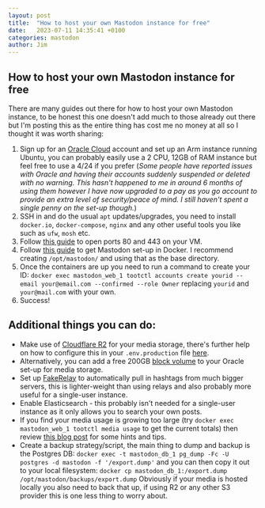 ```yaml
---
layout: post
title:  "How to host your own Mastodon instance for free"
date:   2023-07-11 14:35:41 +0100
categories: mastodon
author: Jim
---
```

## How to host your own Mastodon instance for free

There are many guides out there for how to host your own Mastodon instance, to be honest this one doesn't add much to those already out there but I'm posting this as the entire thing has cost me no money at all so I thought it was worth sharing:

1. Sign up for an [Oracle Cloud](https://www.oracle.com/uk/cloud/free/#always-free) account and set up an Arm instance running Ubuntu, you can probably easily use a 2 CPU, 12GB of RAM instance but feel free to use a 4/24 if you prefer (_Some people have reported issues with Oracle and having their accounts suddenly suspended or deleted with no warning. This hasn't happened to me in around 6 months of using them however I have now upgraded to a pay as you go account to provide an extra level of security/peace of mind. I still haven't spent a single penny on the set-up though._)
2. SSH in and do the usual `apt` updates/upgrades, you need to install `docker.io`, `docker-compose`, `nginx` and any other useful tools you like such as `ufw`, `mosh` etc.
3. Follow [this guide](https://dev.to/armiedema/opening-up-port-80-and-443-for-oracle-cloud-servers-j35) to open ports 80 and 443 on your VM.
4. Follow [this guide](https://gist.github.com/danger89/6fe7d05bdc0cfd2153b77310abf62990) to get Mastodon set-up in Docker. I recommend creating `/opt/mastodon/` and using that as the base directory.
5. Once the containers are up you need to run a command to create your ID: `docker exec mastodon_web_1 tootctl accounts create yourid --email your@email.com --confirmed --role Owner` replacing  `yourid` and `your@mail.com` with your own.
6. Success!

## Additional things you can do:

* Make use of [Cloudflare R2](https://www.cloudflare.com/en-gb/products/r2/) for your media storage, there's further help on how to configure this in your `.env.production` file [here](https://github.com/mastodon/mastodon/discussions/20952).
* Alternatively, you can add a free 200GB [block volume](https://docs.oracle.com/en-us/iaas/Content/GSG/Tasks/addingstorage.htm) to your Oracle set-up for media storage.
* Set up [FakeRelay](https://github.com/g3rv4/FakeRelay/) to automatically pull in hashtags from much bigger servers, this is lighter-weight than using relays and also probably more useful for a single-user instance.
* Enable Elasticsearch - this probably isn't needed for a single-user instance as it only allows you to search your own posts.
* If you find your media usage is growing too large (try `docker exec mastodon_web_1 tootctl media usage` to get the current totals) then review [this blog post](https://ricard.dev/improving-mastodons-disk-usage/) for some hints and tips.
* Create a backup strategy/script, the main thing to dump and backup is the Postgres DB:  `docker exec -t mastodon_db_1 pg_dump -Fc -U postgres -d mastodon -f '/export.dump'` and you can then copy it out to your local filesystem:  `docker cp mastodon_db_1:/export.dump /opt/mastodon/backups/export.dump` Obviously if your media is hosted locally you also need to back that up, if using R2 or any other S3 provider this is one less thing to worry about.

